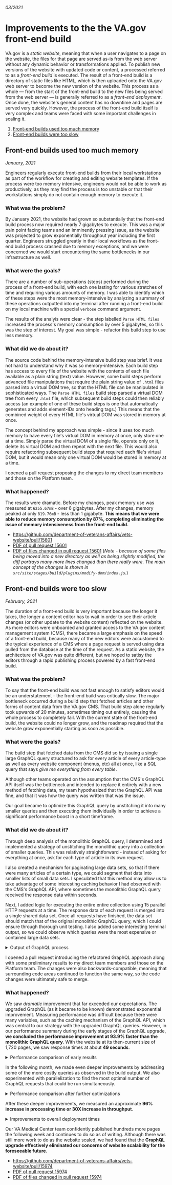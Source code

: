 _03/2021_

# Improvements to the the VA.gov front-end build

VA.gov is a _static website_, meaning that when a user navigates to a page on the website, the files for that page are served as-is from the web server without any dynamic behavior or transformations applied. To publish new versions of the website with updated code or content, a processed referred to as a _front-end build_ is executed. The result of a front-end build is a directory of static files like HTML, which is then uploaded onto the VA.gov web server to become the new version of the website. This process as a whole — from the start of the front-end build to the new files being served from the web server — is generally referred to as a _front-end deployment_. Once done, the website's general content has no downtime and pages are served very quickly. However, the process of the front-end build itself is very complex and teams were faced with some important challenges in scaling it.

1. [Front-end builds used too much memory](#Front-end-builds-used-too-much-memory)
2. [Front-end builds were too slow](#Front-end-builds-were-too-slow)

## Front-end builds used too much memory
_January, 2021_

Engineers regularly execute front-end builds from their local workstations as part of the workflow for creating and editing website templates. If the process were too memory intensive, engineers would not be able to work as productively, as they may find the process is too unstable or that their workstations simply do not contain enough memory to execute it.

### What was the problem?
By January 2021, the website had grown so substantially that the front-end build process now required nearly 7 gigabytes to execute. This was a major pain point facing teams and an imminently pressing issue, as the website was projected to grow exponentially throughout year including the first quarter. Engineers struggled greatly in their local workflows as the front-end build process crashed due to memory exceptions, and we were concerned we would start encountering the same bottlenecks in our infrastructure as well.

### What were the goals?
There are a number of sub-operations (steps) performed during the process of a front-end build, with each one lasting for various stretches of time and requiring various amounts of memory. I was able to identify which of these steps were the most memory-intensive by analyzing a summary of these operations outputted into my terminal after running a front-end build on my local machine with a special `verbose` command argument.

The results of the analyis were clear - the step labelled `Parse HTML files` increased the process's memory consumption by over 5 gigabytes, so this was the step of interest. My goal was simple - refactor this build step to use less memory.

### What did we do about it?
The source code behind the memory-intensive build step was brief. It was not hard to understand why it was so memory-intensive. Each build step has access to every file of the website with the contents of each file available as a plain string (text) value. However, some build steps perform advanced file manipulations that require the plain string value of `.html` files parsed into a virtual DOM tree, so that the HTML file can be manipulated in sophisticated ways. The `Parse HTML files` build step parsed a virtual DOM tree from every `.html` file, which subsequent build steps could then reliably access (an example of one of these build steps is one that automatically generates and adds element-IDs onto heading tags.) This means that the combined weight of every HTML file's virtual DOM was stored in memory at once.

The concept behind my approach was simple - since it uses too much memory to have every file's virtual DOM in memory at once, only store one at a time. Simply parse the virtual DOM of a single file, operate only on it, delete its virtual DOM and then repeat with the next file. This would also require refactoring subsequent build steps that required  each file's virtual DOM, but it would mean only one virtual DOM would be stored in memory at a time.

I opened a pull request proposing the changes to my direct team members and those on the Platform team.

### What happened?
The results were dramatic. Before my changes, peak memory use was measured at `6255.67mB` - over 6 gigabytes. After my changes, memory peaked at only `819.76mB` - less than 1 gigabyte. __This means that we were able to reduce memory consumption by 87%, completing eliminating the issue of memory intensiveness from the front-end build.__

- https://github.com/department-of-veterans-affairs/vets-website/pull/15601
- [PDF of pull request 15601](./files/15601.pdf)
- [PDF of files changed in pull request 15601](./files/15601_files-changed.pdf) (_Note - because of some files being moved into a new directory as well as being slightly modified, the diff portrays many more lines changed than there really were. The main concept of the changes is shown in `src/site/stages/build/plugins/modify-dom/index.js`._)

## Front-end builds were too slow
_February, 2021_

The duration of a front-end build is very important because the longer it takes, the longer a content editor has to wait in order to see their article changes (or other update to the website content) reflected on the website. As more editors were onboarded and granted access to the VA.gov content management system (CMS), there became a large emphasis on the speed of a front-end build, because many of the new editors were accustomed to the typical experience of a CMS where a page request is served using data pulled from the database at the time of the request. As a static website, the architecture of VA.gov was quite different, but we hoped to satisy the editors through a rapid publishing process powered by a fast front-end build.

### What was the problem?
To say that the front-end build was not fast enough to satisfy editors would be an understatement - the front-end build was critically slow. The major bottleneck occurred during a build step that fetched articles and other forms of content data from the VA.gov CMS. That build step alone regularly took upwards of 20 minutes, sometimes timing out entirely, causing the whole process to completely fail. With the current state of the front-end build, the website could no longer grow, and the roadmap required that the website grow exponentially starting as soon as possible.

### What were the goals?
The build step that fetched data from the CMS did so by issuing a single large GraphQL query structured to ask for every article of every article-type as well as every website component (menus, etc) all at once, like a SQL query that says _give me everything from every table_.

Although other teams operated on the assumption that the CMS's GraphQL API itself was the bottleneck and intended to replace it entirely with a new method of fetching data, my team hypothesized that the GraphQL API was fine, and that it was how the query was written that was the issue.

Our goal became to optimize this GraphQL query by unstitching it into many smaller queries and then executing them individually in order to achieve a significant performance boost in a short timeframe.

### What did we do about it?
Through deep analysis of the monolithic GraphQL query, I determined and implemented a strategy of unstitching the monolithic query into a collection of smaller queries. This was relatively straightforward - instead of asking for everything at once, ask for each type of article in its own request.

I also created a mechanism for paginating large data sets, so that if there were many articles of a certain type, we could segment that data into smaller lists of small data sets. I speculated that this method may allow us to take advantage of some interesting caching behavior I had observed with the CMS's GraphQL API, where sometimes the monolithic GraphQL query received the response data within seconds.

Next, I added logic for executing the entire entire collection using 15 parallel HTTP requests at a time. The response data of each request is merged into a single shared data set. Once all requests have finished, the data set should match that of the original monolithic GraphQL query, which I could ensure through thorough unit testing. I also added some interesting terminal output, so we could observe which queries were the most expensive or contained large data sets.

<details><summary>Output of GraphQL process</summary>

The output is formatted into a Markdown table so it could easily be copied into a GitHub comment. The table contains columns for the name of the GraphQL query, response time in seconds, and the number of pages included in the response data (if applicable, as some queries returned data other than a list of pages.) The image below shows the output as visible in the Jenkins deployment job.

![Screenshot of terminal output](./files/jenkins-graphql-output.png)

</details>

I opened a pull request introducing the refactored GraphQL approach along with some preliminary results to my direct team members and those on the Platform team. The changes were also backwards-compatible, meaning that surrounding code areas continued to function the same way, so the code changes were ultimately safe to merge.

### What happened?
We saw _dramatic_ improvement that far exceeded our expectations. The upgraded GraphQL (as it became to be known) demonstrated exponential improvement. Measuring performance was difficult because there were many variables, such as the caching mechanism of the GraphQL API, which was central to our strategy with the upgraded GraphQL queries. However, in our performance summary during the early stages of the GraphQL upgrade, __we concluded the performance improvement at 93.9% faster than the monolithic GraphQL query__. With the website at its then-current size of 1,720 pages, we saw response times at about __49 seconds__.

<details><summary>Performance comparison of early results</summary>

In the chart below, the vertical axis indicates response times in seconds, while the horizontal axis indicates numbers of nodes. A _node_ can be considered a block of content used to compose an article. A single article may be composed of one or many nodes.The blue and red lines represent the performance of the monolithic GraphQL query, while the yellow and green lines represent the upgraded GraphQL query.

![line chart comparing the two query strategies](./files/graphql-comparison-chart.png)

The monolithic GraphQL query could fetch 4,467 nodes in roughly 2057 seconds. The request would consistently time out beyond 5,000 nodes. The upgraded GraphQL approach, however, not just eliminated fears of timeouts but could fetch 5,561 nodes in only 177 seconds.

</details>

In the following month, we made even deeper improvements by addressing some of the more costly queries as observed in the build output. We also experimented with parallelization to find the most optimal number of GraphQL requests that could be run simultaneously.

<details><summary>Performance comparison after further optimizations</summary>

In the chart below, the vertical axis indicates response times in seconds, while the horizontal axis indicates numbers of nodes. A _node_ can be considered a block of content used to compose an article. A single article may be composed of one or many nodes.The blue and red lines represent the performance of the monolithic GraphQL query, while the yellow and green lines represent the upgraded GraphQL query.

![line chart comparing the two query strategies plus parallelization](./files/graphql-comparison-chart-2.JPG)

</details>

After these deeper improvements, we measured an approximate __96% increase in processing time or 30X increase in throughput__.

<details><summary>Improvements to overall deployment times</summary>

The improvement was very evident in the Jenkins job for front-build deployments. The GraphQL upgrade is reflected in the `Build` starting on February 15th.

![screenshot of Jenkins dashboard showing build times drop from upwards of 15 minutes to about 2 minutes](./files/jenkins-content-build.png)

</details>

Our VA Medical Center team confidently published hundreds more pages the following week and continues to do so as of writing. Although there was still more work to do as the website scaled, we had found that the __GraphQL upgrade effectively eliminated our concerns of website scalability for the foreseeable future__.


- https://github.com/department-of-veterans-affairs/vets-website/pull/15974
- [PDF of pull request 15974](./files/15974.pdf)
- [PDF of files changed in pull request 15974](./files/15974_files-changed.pdf)
